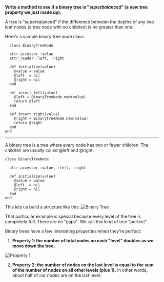**Write a method to see if a binary tree is "_superbalanced_" (a new tree property we just made up).**

A tree is "superbalanced" if the difference between the depths of any two leaf nodes (a tree node with no children) is no greater than one:

Here's a sample binary tree node class:
```
  class BinaryTreeNode

  attr_accessor :value
  attr_reader :left, :right

  def initialize(value)
    @value = value
    @left  = nil
    @right = nil
  end

  def insert_left(value)
    @left = BinaryTreeNode.new(value)
    return @left
  end

  def insert_right(value)
    @right = BinaryTreeNode.new(value)
    return @right
  end
end
```

---

A binary tree is a tree where every node has two or fewer children. The children are usually called @left and @right.

```
class BinaryTreeNode

  attr_accessor :value, :left, :right

  def initialize(value)
    @value = value
    @left  = nil
    @right = nil
  end
end
```

This lets us build a structure like this:
![Binary Tree](https://www.interviewcake.com/images/svgs/binary_tree__depth_5.svg?bust=188)

That particular example is special because every level of the tree is completely full. There are no "gaps". We call this kind of tree "perfect".

Binary trees have a few interesting properties when they're perfect:

1. **Property 1: the number of total nodes on each "level" doubles as we move down the tree.**

![Property  1](https://www.interviewcake.com/images/svgs/binary_tree__depth_5_with_number_of_nodes_labelled.svg?bust=188)

2. **Property 2: the number of nodes on the last level is equal to the sum of the number of nodes on all other levels (plus 1).** In other words, about half of our nodes are on the last level.
